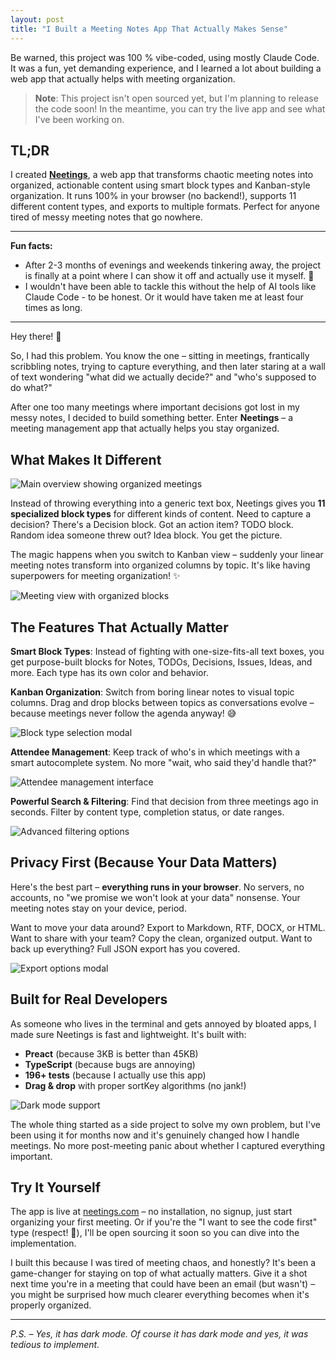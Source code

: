 ```yaml
---
layout: post
title: "I Built a Meeting Notes App That Actually Makes Sense"
---
```


Be warned, this project was 100 % vibe-coded, using mostly Claude Code. It was a fun, yet demanding experience, and I learned a lot about building a web app that actually helps with meeting organization.

> **Note**: This project isn't open sourced yet, but I'm planning to release the code soon! In the meantime, you can try the live app and see what I've been working on.

## TL;DR
I created **[Neetings](https://www.neetings.com)**, a web app that transforms chaotic meeting notes into organized, actionable content using smart block types and Kanban-style organization. It runs 100% in your browser (no backend!), supports 11 different content types, and exports to multiple formats. Perfect for anyone tired of messy meeting notes that go nowhere.

---

**Fun facts:** 

- After 2-3 months of evenings and weekends tinkering away, the project is finally at a point where I can show it off and actually use it myself. 🎉
- I wouldn't have been able to tackle this without the help of AI tools like Claude Code - to be honest. Or it would have taken me at least four times as long.

---

Hey there! 👋 

So, I had this problem. You know the one – sitting in meetings, frantically scribbling notes, trying to capture everything, and then later staring at a wall of text wondering "what did we actually decide?" and "who's supposed to do what?"

After one too many meetings where important decisions got lost in my messy notes, I decided to build something better. Enter **Neetings** – a meeting management app that actually helps you stay organized.

## What Makes It Different

![Main overview showing organized meetings](/images/2025/neetings/neetings_overview.png)

Instead of throwing everything into a generic text box, Neetings gives you **11 specialized block types** for different kinds of content. Need to capture a decision? There's a Decision block. Got an action item? TODO block. Random idea someone threw out? Idea block. You get the picture.

The magic happens when you switch to Kanban view – suddenly your linear meeting notes transform into organized columns by topic. It's like having superpowers for meeting organization! ✨

![Meeting view with organized blocks](/images/2025/neetings/neetings_meeting_view.png)

## The Features That Actually Matter

**Smart Block Types**: Instead of fighting with one-size-fits-all text boxes, you get purpose-built blocks for Notes, TODOs, Decisions, Issues, Ideas, and more. Each type has its own color and behavior.

**Kanban Organization**: Switch from boring linear notes to visual topic columns. Drag and drop blocks between topics as conversations evolve – because meetings never follow the agenda anyway! 😅

![Block type selection modal](/images/2025/neetings/neetings_meeting_block_picker_modal.png)

**Attendee Management**: Keep track of who's in which meetings with a smart autocomplete system. No more "wait, who said they'd handle that?"

![Attendee management interface](/images/2025/neetings/neetings_attendee_management_view.png)

**Powerful Search & Filtering**: Find that decision from three meetings ago in seconds. Filter by content type, completion status, or date ranges.

![Advanced filtering options](/images/2025/neetings/neetings_meeting_filter_view.png)

## Privacy First (Because Your Data Matters)

Here's the best part – **everything runs in your browser**. No servers, no accounts, no "we promise we won't look at your data" nonsense. Your meeting notes stay on your device, period.

Want to move your data around? Export to Markdown, RTF, DOCX, or HTML. Want to share with your team? Copy the clean, organized output. Want to back up everything? Full JSON export has you covered.

![Export options modal](/images/2025/neetings/neetings_download_meeting_as_markdown_modal.png)

## Built for Real Developers

As someone who lives in the terminal and gets annoyed by bloated apps, I made sure Neetings is fast and lightweight. It's built with:

- **Preact** (because 3KB is better than 45KB)
- **TypeScript** (because bugs are annoying) 
- **196+ tests** (because I actually use this app)
- **Drag & drop** with proper sortKey algorithms (no jank!)

![Dark mode support](/images/2025/neetings/neetings_darkmode.png)

The whole thing started as a side project to solve my own problem, but I've been using it for months now and it's genuinely changed how I handle meetings. No more post-meeting panic about whether I captured everything important.

## Try It Yourself

The app is live at [neetings.com](https://www.neetings.com) – no installation, no signup, just start organizing your first meeting. Or if you're the "I want to see the code first" type (respect! 🫡), I'll be open sourcing it soon so you can dive into the implementation.

I built this because I was tired of meeting chaos, and honestly? It's been a game-changer for staying on top of what actually matters. Give it a shot next time you're in a meeting that could have been an email (but wasn't) – you might be surprised how much clearer everything becomes when it's properly organized.

---

*P.S. – Yes, it has dark mode. Of course it has dark mode and yes, it was tedious to implement.*